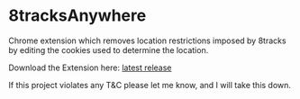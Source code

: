 # 8tracksAnywhere
Chrome extension which removes location restrictions imposed by 8tracks by editing the cookies used to determine the location.

Download the Extension here: [latest release](https://github.com/RNabel/8trackAnywhere/releases)

If this project violates any T&C please let me know, and I will take this down.
